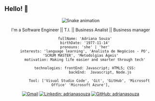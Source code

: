 ## Hello! 👋

<div align="center">
  
   ![Snake animation](https://github.com/raphaelaferraz/raphaelaferraz/blob/output/github-contribution-grid-snake.svg)


I'm a Software Engineer || T.I. || Business Analist || Business manager



        fullName: 'Adriana Souza'
        birthDate: '1977-11-14'
        pronouns: 'she' | 'her'
        interests: 'language learning', 'Analista de Negócios - PO', 'SCRUM MASTER', 'Metodolgias Ágeis'
        motivation: Making life easier and smarter through tech'
       
        technologies: frontEnd: Javascript; HTML5; CSS:
                      backEnd:  Javascript, Node.js
            
            Tool: ['Visual Studio Code', 'Git', 'GitHub', 'Microsoft Office' 'Microsoft Azure'],


[![Gmail](https://img.shields.io/twitter/url?label=email&logo=gmail&style=social&url=http%3A%2F%2Fmailto%3AdrianaSouza7%40gmail.com)](mailto:adrianasouzabr1@gmail.com)
[![Linkedin: adrianasouza](https://img.shields.io/badge/-adrianasouza-blue?style=flat-square&logo=Linkedin&logoColor=white&link=https://www.linkedin.com/in/adrianasouza/)](https://www.linkedin.com/in/adriana-souza-4032b43a/)
[![GitHub: adrianasouza](https://img.shields.io/github/followers/adrianasouza?label=follow&style=social)](https://github.com/AdrianaCSZ)
</div>







 
 


